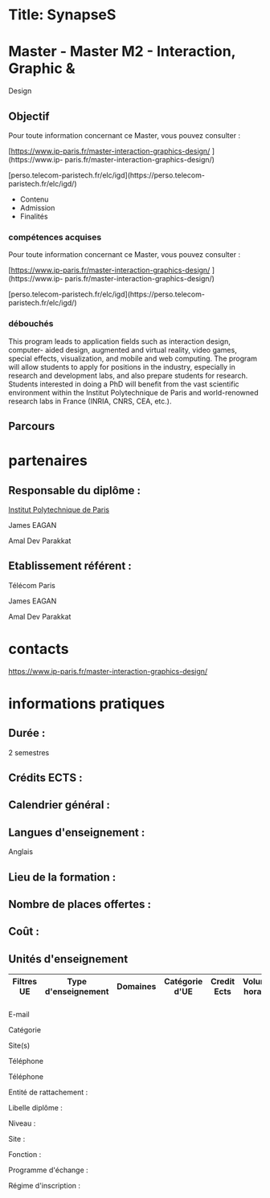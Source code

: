 # Title: SynapseS

#  [ ](/catalogue/2024-2025) Master \- Master M2 - Interaction, Graphic &
Design

##

## Objectif

Pour toute information concernant ce Master, vous pouvez consulter :

[https://www.ip-paris.fr/master-interaction-graphics-design/ ](https://www.ip-
paris.fr/master-interaction-graphics-design/)

[perso.telecom-paristech.fr/elc/igd](https://perso.telecom-
paristech.fr/elc/igd/)

  * Contenu
  * Admission
  * Finalités

### compétences acquises

Pour toute information concernant ce Master, vous pouvez consulter :

[https://www.ip-paris.fr/master-interaction-graphics-design/ ](https://www.ip-
paris.fr/master-interaction-graphics-design/)

[perso.telecom-paristech.fr/elc/igd](https://perso.telecom-
paristech.fr/elc/igd/)

### débouchés

This program leads to application fields such as interaction design, computer-
aided design, augmented and virtual reality, video games, special effects,
visualization, and mobile and web computing. The program will allow students
to apply for positions in the industry, especially in research and development
labs, and also prepare students for research. Students interested in doing a
PhD will benefit from the vast scientific environment within the Institut
Polytechnique de Paris and world-renowned research labs in France (INRIA,
CNRS, CEA, etc.).

##  Parcours

# partenaires

## Responsable du diplôme :

[Institut Polytechnique de Paris](https://www.ip-paris.fr/)

James EAGAN

Amal Dev Parakkat

## Etablissement référent :

Télécom Paris

James EAGAN

Amal Dev Parakkat

# contacts

<https://www.ip-paris.fr/master-interaction-graphics-design/>

# informations pratiques

## Durée :

2 semestres

## Crédits ECTS :

## Calendrier général :

## Langues d'enseignement :

Anglais

## Lieu de la formation :

## Nombre de places offertes :

## Coût :

##  Unités d'enseignement

Filtres  UE | Type d'enseignement | Domaines | Catégorie d'UE | Credit Ects | Volume horaire | Responsables | Periode de programmation | Site pédagogique  
---|---|---|---|---|---|---|---|---  
  
###

E-mail

Catégorie

Site(s)

Téléphone

Téléphone

Entité de rattachement :

Libelle diplôme :

Niveau :

Site :

Fonction :

Programme d'échange :

Régime d'inscription :


